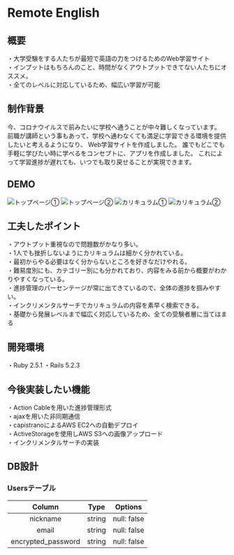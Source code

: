 # Remote English

## 概要
・大学受験をする人たちが最短で英語の力をつけるためのWeb学習サイト<br>
・インプットはもちろんのこと、時間がなくアウトプットできてない人たちにオススメ。<br>
・全てのレベルに対応しているため、幅広い学習が可能

## 制作背景
今、コロナウイルスで前みたいに学校へ通うことが中々難しくなっています。
前職が講師という事もあって、学校へ通わなくても満足に学習できる環境を提供したいと考えるようになり、
Web学習サイトを作成しました。
誰でもどこでも手軽に学びたい時に学べるをコンセプトに、アプリを作成しました。
これによって学習進捗が遅れても、いつでも取り戻せることが実現できます。

## DEMO
![トップページ①](https://user-images.githubusercontent.com/62867403/92554683-e215f380-f2a0-11ea-85e6-ae379d11ce3b.jpg)
![トップページ②](https://user-images.githubusercontent.com/62867403/92554740-ffe35880-f2a0-11ea-9182-9e4f7832a163.png)
![カリキュラム①](https://user-images.githubusercontent.com/62867403/92554772-14bfec00-f2a1-11ea-9eec-a5511500d184.jpg)
![カリキュラム②](https://user-images.githubusercontent.com/62867403/92554797-230e0800-f2a1-11ea-9d71-48f2f652d5c6.png)


## 工夫したポイント
・アウトプット重視なので問題数がかなり多い。 <br>
・1人でも挫折しないようにカリキュラムは細かく分かれている。<br>
・最初からやる必要はなく分からないところを好きなだけやれる。<br>
・難易度別にも、カテゴリー別にも分かれており、内容をみる前から概要がわかりやすくなっている。<br>
・進捗管理のパーセンテージが常に出てきているので、全体の進捗を掴みやすい。<br>
・インクリメンタルサーチでカリキュラムの内容を素早く検索できる。<br>
・基礎から発展レベルまで幅広く対応しているため、全ての受験者層に当てはまる<br>

## 開発環境
・Ruby 2.5.1
・Rails 5.2.3

## 今後実装したい機能
・Action Cableを用いた進捗管理形式<br>
・ajaxを用いた非同期通信<br>
・capistranoによるAWS EC2への自動デプロイ<br>
・ActiveStorageを使用しAWS S3への画像アップロード<br>
・インクリメンタルサーチの実装

## DB設計
### Usersテーブル
| Column | Type | Options |
|:-----------:|:------------:|:------------:|
| nickname       | string        | null: false         |
| email   | string      | null: false       |
| encrypted_password      | string        | null: false         |
